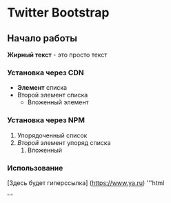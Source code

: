 # Twitter Bootstrap

## Начало работы
**Жирный текст** - это просто текст

### Установка через CDN
* **Элемент** списка
* Второй элемент списка
	* Вложенный элемент

### Установка через NPM
1. Упорядоченный список
1. *Второй* элемент упоряд списка
	1. Вложенный

### Использование
[Здесь будет гиперссылка] (https://www.ya.ru)
'''html
<html>
	<head>
<html>
'''